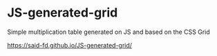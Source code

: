 # JS-generated-grid
Simple multiplication table generated on JS and based on the CSS Grid

https://said-fd.github.io/JS-generated-grid/
